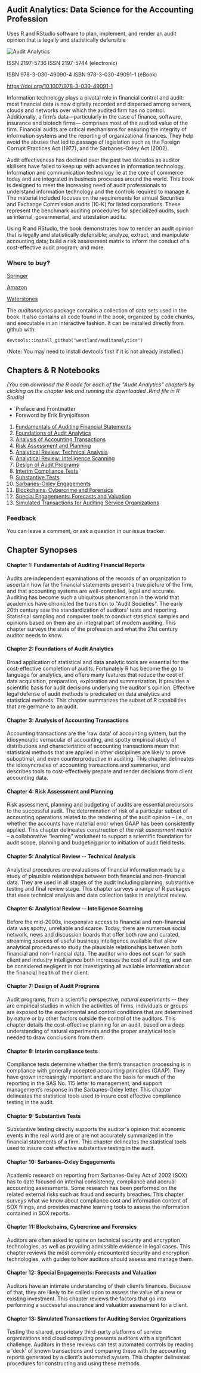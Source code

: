 ## Audit Analytics: Data Science for the Accounting Profession

Uses R and RStudio software to plan, implement, and render an audit opinion that is legally and statistically defensible

![Audit Analytics](https://images-na.ssl-images-amazon.com/images/I/41SRfppKIyL._SX328_BO1,204,203,200_.jpg)

ISSN 2197-5736 ISSN 2197-5744 (electronic) 

ISBN 978-3-030-49090-4 ISBN 978-3-030-49091-1 (eBook) 

https://doi.org/10.1007/978-3-030-49091-1


Information technology plays a pivotal role in financial control and audit: most financial data is now digitally recorded and dispersed among servers, clouds and networks over which the audited firm has no control. Additionally, a firm’s data—particularly in the case of finance, software, insurance and biotech firms— comprises most of the audited value of the firm. Financial audits are critical mechanisms for ensuring the integrity of information systems and the reporting of organizational finances. They help avoid the abuses that led to passage of legislation such as the Foreign Corrupt Practices Act (1977), and the Sarbanes-Oxley Act (2002).

Audit effectiveness has declined over the past two decades as auditor skillsets have failed to keep up with advances in information technology. Information and communication technology lie at the core of commerce today and are integrated in business processes around the world. This book is designed to meet the increasing need of audit professionals to understand information technology and the controls required to manage it. The material included focuses on the requirements for annual Securities and Exchange Commission audits (10-K) for listed corporations. These represent the benchmark auditing procedures for specialized audits, such as internal, governmental, and attestation audits.

Using R and RStudio, the book demonstrates how to render an audit opinion that is legally and statistically defensible; analyze, extract, and manipulate accounting data; build a risk assessment matrix to inform the conduct of a cost-effective audit program; and more.


### Where to buy?

[Springer](https://www.springer.com/gp/book/9783030490904)

[Amazon](https://www.amazon.com/Audit-Analytics-Science-Accounting-Profession/dp/3030490904/ref=sr_1_5?dchild=1&keywords=westland+audit+analytics&qid=1599767034&sr=8-5)

[Waterstones](https://www.waterstones.com/book/audit-analytics/j-christopher-westland//9783030490904)

The _auditanalytics_ package contains a collection of data sets used in the book. It also contains all code found in the book, organized by code chunks, and executable in an interactive fashion. It can be installed directly from github with:

```
devtools::install_github("westland/auditanalytics")
```
(Note: You may need to install devtools first if it is not already installed.)

## Chapters \& R Notebooks
_(You can download the R code for each of the "Audit Analytics" chapters by clicking on the chapter link and running the downloaded .Rmd file in R Studio)_

- Preface and Frontmatter
- Foreword by Erik Brynjolfsson
1. [Fundamentals of Auditing Financial Statements](https://github.com/westland/test/blob/master/Notebooks/ch_1_aud_fs.Rmd)
1. [Foundations of Audit Analytics](https://github.com/westland/test/blob/master/Notebooks/ch_2_statistics_analytics.Rmd)
1. [Analysis of Accounting Transactions](https://github.com/westland/auditanalytics/blob/main/Notebooks/ch_3_acct_transactions.Rmd)
1. [Risk Assessment and Planning](https://github.com/westland/auditanalytics/blob/main/Notebooks/ch_4_planning.Rmd)
1. [Analytical Review: Technical Analysis](https://github.com/westland/auditanalytics/blob/main/Notebooks/ch_5_analytical_review_tech)
1. [Analytical Review: Intelligence Scanning](https://github.com/westland/auditanalytics/blob/main/Notebooks/ch_6_analytical_review_inte)
1. [Design of Audit Programs](https://github.com/westland/auditanalytics/blob/main/Notebooks/ch_7_design_of_audit.Rmd)
1. [Interim Compliance Tests](https://github.com/westland/auditanalytics/blob/main/Notebooks/ch_8_interim_compliance.Rm)
1. [Substantive Tests](https://github.com/westland/auditanalytics/blob/main/Notebooks/ch_9_substantive.Rmd)
1. [Sarbanes-Oxley Engagements](https://github.com/westland/auditanalytics/blob/main/Notebooks/ch_10_SOX.Rmd)
1. [Blockchains, Cybercrime and Forensics](https://github.com/westland/auditanalytics/blob/main/Notebooks/ch_11_block_fraud.Rmd)
1. [Special Engagements: Forecasts and Valuation](https://github.com/westland/auditanalytics/blob/main/Notebooks/ch_12_special.Rmd)
1. [Simulated Transactions for Auditing Service Organizations](https://github.com/westland/auditanalytics/blob/main/Notebooks/ch_13_simulation.Rmd)




### Feedback

You can leave a comment, or ask a question in our issue tracker.


## Chapter Synopses


#### Chapter 1:  Fundamentals of Auditing Financial Reports

Audits are independent examinations of the records of an organization to ascertain how far the financial statements present a true picture of the firm, and that accounting systems are well-controlled, legal and accurate. Auditing has become such a ubiquitous phenomenon in the world that academics have chronicled the transition to "Audit Societies".  The early 20th century saw the standardization of auditors' tests and reporting. Statistical sampling and computer tools to conduct statistical samples and opinions based on them are an integral part of modern auditing. This chapter surveys the state of the profession and what the 21st century auditor needs to know.

#### Chapter 2: Foundations of Audit Analytics

Broad application of statistical and data analytic tools are essential for the cost-effective completion of audits.  Fortunately R has become the go to language for analytics, and offers many features that reduce the cost of data acquisition, preparation, exploration and summarization.  It provides a scientific basis for audit decisions underlying the auditor's opinion.  Effective legal defense of audit methods is predicated on data analytics and statistical methods.  This chapter summarizes the subset of R capabilities that are germane to an audit.

#### Chapter 3: Analysis of Accounting Transactions

Accounting transactions are the 'raw data' of accounting system, but the idiosyncratic vernacular of accounting, and spotty empirical study of distributions and characteristics of accounting transactions mean that statistical methods that are applied in other disciplines are likely to prove suboptimal, and even counterproductive in auditing.  This chapter delineates the idiosyncrasies of accounting transactions and summaries, and describes tools to cost-effectively prepare and render decisions from client accounting data. 

#### Chapter 4: Risk Assessment and Planning

Risk assessment, planning and budgeting of audits are essential precursors to the successful audit.   The determination of risk of a particular subset of accounting operations related to the rendering of the audit opinion – i.e., on whether the accounts have material error when GAAP has been consistently applied.  This chapter delineates construction of the _risk assessment matrix_ – a collaborative “learning” worksheet to support a scientific foundation for audit scope, planning and budgeting prior to initiation of audit field tests. 

#### Chapter 5: Analytical Review -- Technical Analysis

Analytical procedures are evaluations of financial information made by a study of plausible relationships between both financial and non-financial data. They are used in all stages of the audit including planning, substantive testing and final review stage. This chapter surveys a range of R packages that ease technical analysis and data collection tasks in analytical review.


#### Chapter 6: Analytical Review -- Intelligence Scanning

Before the mid-2000s, inexpensive access to financial and non-financial data was spotty, unreliable and scarce. Today, there are numerous social network, news and discussion boards that offer both raw and curated, streaming sources of useful business intelligence available that allow analytical procedures to study the plausible relationships between both financial and non-financial data. The auditor who does not scan for such client and industry intelligence both increases the cost of auditing, and can be considered negligent in not investigating all available information about the financial health of their client.  


#### Chapter 7: Design of Audit Programs

Audit programs, from a scientific perspective, _natural experiments_ -- they are empirical studies in which the activities of firms, individuals or groups are exposed to the experimental and control conditions that are determined by nature or by other factors outside the control of the auditors.  This chapter details the cost-effective planning for an audit, based on a deep understanding of natural experiments and the proper analytical tools needed to draw conclusions from them.  


#### Chapter 8: Interim compliance tests

Compliance tests determine whether the firm’s transaction processing is in compliance with generally accepted accounting principles (GAAP).   They have grown increasingly important and are the basis for much of the reporting in the SAS No. 115 letter to management, and support management’s response in the Sarbanes-Oxley letter.  This chapter delineates the statistical tools used to insure cost effective compliance testing in the audit.


#### Chapter 9: Substantive Tests

Substantive testing directly supports the auditor's opinion that economic events in the real world are or are not accurately summarized in the financial statements of a firm. This chapter delineates the statistical tools used to insure cost effective substantive testing in the audit.

#### Chapter 10: Sarbanes-Oxley Engagements

Academic research on reporting from Sarbanes-Oxley Act of 2002 (SOX) has to date focused on internal consistency, compliance and accrual accounting assessments.  Some research has been performed on the related external risks such as fraud and security breaches.  This chapter surveys what we know about compliance cost and information content of SOX filings, and provides machine learning tools to assess the information contained in SOX reports. 

#### Chapter 11: Blockchains, Cybercrime and Forensics

Auditors are often asked to opine on technical security and encryption technologies, as well as providing admissible evidence in legal cases.  This chapter reviews the most commonly encountered security and encryption technologies, with guides to how auditors should assess and manage them.

#### Chapter 12: Special Engagements: Forecasts and Valuation

Auditors have an intimate understanding of their client’s finances.  Because of that, they are likely to be called upon to assess the value of a new or existing investment.  This chapter reviews the factors that go into performing a successful assurance and valuation assessment for a client. 


#### Chapter 13: Simulated Transactions for Auditing Service Organizations

Testing the shared, proprietary third-party platforms of service organizations and cloud computing presents auditors with a significant challenge. Auditors in these reviews can test automated controls by reading a 'deck' of known transactions and comparing these with the accounting reports generated by a client's automated system. This chapter delineates procedures for constructing and using these methods.






